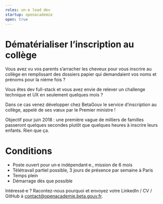 ```yaml
---
roles: un·e lead dev
startup: openacademie
open: true
---
```


# Dématérialiser l’inscription au collège

Vous avez vu vos parents s’arracher les cheveux pour vous inscrire au collège en remplissant des dossiers papier qui demandaient vos noms et prénoms pour la nième fois ?

Vous êtes dev full-stack et vous avez envie de relever un challenge technique et UX en seulement quelques mois ?

Dans ce cas venez développer chez BetaGouv le service d’inscription au collège, appelé de ses vœux par le Premier ministre !

Objectif pour juin 2018 : une première vague de milliers de familles passeront quelques secondes plutôt que quelques heures à inscrire leurs enfants. Rien que ça.

<!--more-->

# Conditions

- Poste ouvert pour un·e indépendant·e., mission de 6 mois
- Télétravail partiel possible, 3 jours de présence par semaine à Paris
- Temps plein
- Démarrage dès que possible

Intéressé·e ? Racontez-nous pourquoi et envoyez votre LinkedIn / CV / GitHub à <a href="mailto:contact@reso.beta.gouv.fr">contact@openacademie.beta.gouv.fr</a>.
